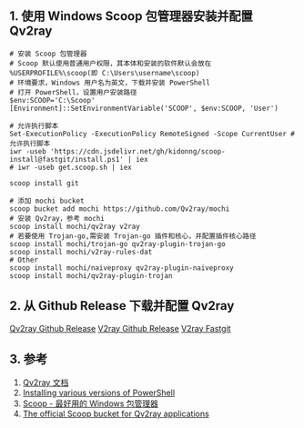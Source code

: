 
## 1. 使用 Windows Scoop 包管理器安装并配置 Qv2ray

```
# 安装 Scoop 包管理器
# Scoop 默认使用普通用户权限，其本体和安装的软件默认会放在 %USERPROFILE%\scoop(即 C:\Users\username\scoop)
# 环境要求，Windows 用户名为英文，下载并安装 PowerShell
# 打开 PowerShell，设置用户安装路径
$env:SCOOP='C:\Scoop'
[Environment]::SetEnvironmentVariable('SCOOP', $env:SCOOP, 'User')

# 允许执行脚本
Set-ExecutionPolicy -ExecutionPolicy RemoteSigned -Scope CurrentUser # 允许执行脚本
iwr -useb 'https://cdn.jsdelivr.net/gh/kidonng/scoop-install@fastgit/install.ps1' | iex
# iwr -useb get.scoop.sh | iex

scoop install git
```

```
# 添加 mochi bucket
scoop bucket add mochi https://github.com/Qv2ray/mochi
# 安装 Qv2ray，参考 mochi
scoop install mochi/qv2ray v2ray
# 若要使用 Trojan-go,需安装 Trojan-go 插件和核心，并配置插件核心路径
scoop install mochi/trojan-go qv2ray-plugin-trojan-go
scoop install mochi/v2ray-rules-dat
# Other
scoop install mochi/naiveproxy qv2ray-plugin-naiveproxy
scoop install mochi/qv2ray-plugin-trojan
```



## 2. 从 Github Release 下载并配置 Qv2ray

[Qv2ray Github Release](https://github.com/Qv2ray/Qv2ray/releases)
[V2ray Github Release](https://github.com/v2fly/v2ray-core/releases)
[V2ray Fastgit](https://hub.fastgit.org/v2fly/v2ray-core/releases)



## 3. 参考

1. [Qv2ray 文档](https://qv2ray.net/)
2. [Installing various versions of PowerShell](https://docs.microsoft.com/en-us/powershell/scripting/install/installing-powershell?view=powershell-7.1)
3. [Scoop - 最好用的 Windows 包管理器](https://p3terx.com/archives/scoop-the-best-windows-package-manager.html)
4. [The official Scoop bucket for Qv2ray applications](https://github.com/Qv2ray/mochi/tree/master/bucket)
